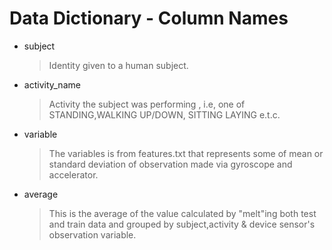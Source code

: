  Data Dictionary - Column Names
 ==================================
 
 - subject
	>Identity given to a human subject.
 - activity_name
    >Activity the subject was performing , i.e, one of STANDING,WALKING UP/DOWN, SITTING LAYING e.t.c.
 - variable
    > The variables is from features.txt that represents some of mean or standard deviation of observation made via gyroscope and accelerator.
 - average
    > This is the average of the value calculated by "melt"ing both test and train data and grouped by subject,activity & device sensor's observation variable.
